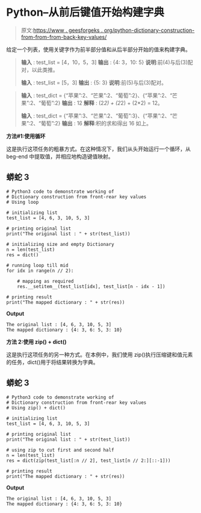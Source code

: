 # Python–从前后键值开始构建字典

> 原文:[https://www . geesforgeks . org/python-dictionary-construction-from-from-from-back-key-values/](https://www.geeksforgeeks.org/python-dictionary-construction-from-front-rear-key-values/)

给定一个列表，使用关键字作为前半部分值和从后半部分开始的值来构建字典。

> **输入** : test_list = [4，10，5，3]
> **输出** : {4: 3，10: 5}
> **说明**:前(4)与后(3)配对，以此类推。
> 
> **输入** : test_list = [5，3]
> **输出** : {5: 3}
> **说明**:前(5)与后(3)配对。

> **输入** : test_dict = {“苹果”:2、“芒果”:2、“葡萄”:2}、{“苹果”:2、“芒果”:2、“葡萄”:2}
> **输出** : 12
> **解释** : (2*2) + (2*2) + (2*2) = 12。
> 
> **输入** : test_dict = {“苹果”:3、“芒果”:2、“葡萄”:3}、{“苹果”:2、“芒果”:2、“葡萄”:2}
> **输出** : 16
> **解释**:积的求和得出 16 如上。

**方法#1:使用循环**

这是执行这项任务的粗暴方式。在这种情况下，我们从头开始运行一个循环，从 beg-end 中提取值，并相应地构造键值映射。

## 蟒蛇 3

```
# Python3 code to demonstrate working of 
# Dictionary construction from front-rear key values
# Using loop

# initializing list
test_list = [4, 6, 3, 10, 5, 3]

# printing original list
print("The original list : " + str(test_list))

# initializing size and empty Dictionary
n = len(test_list)
res = dict()

# running loop till mid
for idx in range(n // 2):

    # mapping as required
    res.__setitem__(test_list[idx], test_list[n - idx - 1]) 

# printing result 
print("The mapped dictionary : " + str(res))
```

**Output**

```
The original list : [4, 6, 3, 10, 5, 3]
The mapped dictionary : {4: 3, 6: 5, 3: 10}

```

**方法 2:使用 zip() + dict()**

这是执行这项任务的另一种方式。在本例中，我们使用 zip()执行压缩键和值元素的任务，dict()用于将结果转换为字典。

## 蟒蛇 3

```
# Python3 code to demonstrate working of 
# Dictionary construction from front-rear key values
# Using zip() + dict()

# initializing list
test_list = [4, 6, 3, 10, 5, 3]

# printing original list
print("The original list : " + str(test_list))

# using zip to cut first and second half 
n = len(test_list)
res = dict(zip(test_list[:n // 2], test_list[n // 2:][::-1]))

# printing result 
print("The mapped dictionary : " + str(res))
```

**Output**

```
The original list : [4, 6, 3, 10, 5, 3]
The mapped dictionary : {4: 3, 6: 5, 3: 10}

```